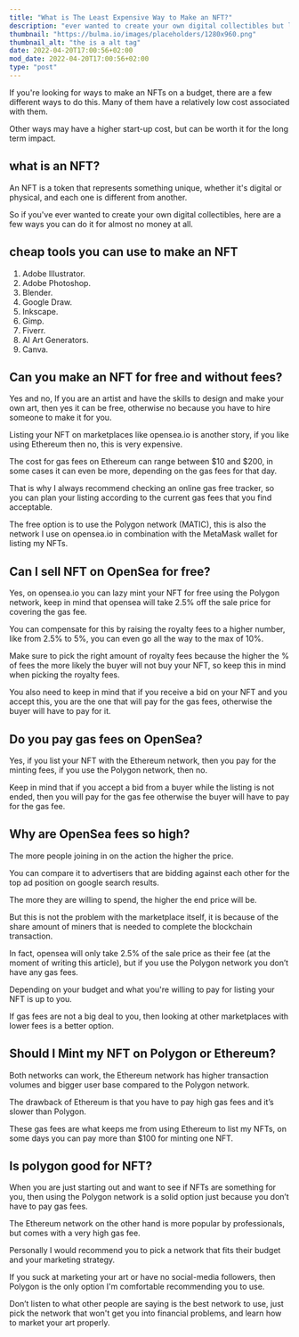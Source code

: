 ```yaml
---
title: "What is The Least Expensive Way to Make an NFT?"
description: "ever wanted to create your own digital collectibles but lack the funds for it? checkout my list of ways you can make NFTs on a budget."
thumbnail: "https://bulma.io/images/placeholders/1280x960.png"
thumbnail_alt: "the is a alt tag"
date: 2022-04-20T17:00:56+02:00
mod_date: 2022-04-20T17:00:56+02:00
type: "post"
---
```

If you're looking for ways to make an NFTs on a budget, there are a few different ways to do this. Many of them have a relatively low cost associated with them.

Other ways may have a higher start-up cost, but can be worth it for the long term impact.

## what is an NFT?

An NFT is a token that represents something unique, whether it's digital or physical, and each one is different from another.

So if you've ever wanted to create your own digital collectibles, here are a few ways you can do it for almost no money at all.

## cheap tools you can use to make an NFT

1. Adobe Illustrator.
2. Adobe Photoshop.
3. Blender.
4. Google Draw.
5. Inkscape.
6. Gimp.
7. Fiverr.
8. AI Art Generators.
9. Canva.

## Can you make an NFT for free and without fees?

Yes and no, If you are an artist and have the skills to design and make your own art, then yes it can be free, otherwise no because you have to hire someone to make it for you.

Listing your NFT on marketplaces like opensea.io is another story, if you like using Ethereum then no, this is very expensive.

The cost for gas fees on Ethereum can range between $10 and $200, in some cases it can even be more, depending on the gas fees for that day.

That is why I always recommend checking an online gas free tracker, so you can plan your listing according to the current gas fees that you find acceptable.

The free option is to use the Polygon network (MATIC), this is also the network I use on opensea.io in combination with the MetaMask wallet for listing my NFTs.

## Can I sell NFT on OpenSea for free?

Yes, on opensea.io you can lazy mint your NFT for free using the Polygon network, keep in mind that opensea will take 2.5% off the sale price for covering the gas fee.

You can compensate for this by raising the royalty fees to a higher number, like from 2.5% to 5%, you can even go all the way to the max of 10%.

Make sure to pick the right amount of royalty fees because the higher the % of fees the more likely the buyer will not buy your NFT, so keep this in mind when picking the royalty fees.

You also need to keep in mind that if you receive a bid on your NFT and you accept this, you are the one that will pay for the gas fees, otherwise the buyer will have to pay for it.

## Do you pay gas fees on OpenSea?

Yes, if you list your NFT with the Ethereum network, then you pay for the minting fees, if you use the Polygon network, then no.

Keep in mind that if you accept a bid from a buyer while the listing is not ended, then you will pay for the gas fee otherwise the buyer will have to pay for the gas fee.

## Why are OpenSea fees so high?

The more people joining in on the action the higher the price.

You can compare it to advertisers that are bidding against each other for the top ad position on google search results.

The more they are willing to spend, the higher the end price will be.

But this is not the problem with the marketplace itself, it is because of the share amount of miners that is needed to complete the blockchain transaction.

In fact, opensea will only take 2.5% of the sale price as their fee (at the moment of writing this article), but if you use the Polygon network you don’t have any gas fees.

Depending on your budget and what you're willing to pay for listing your NFT is up to you.

If gas fees are not a big deal to you, then looking at other marketplaces with lower fees is a better option.

## Should I Mint my NFT on Polygon or Ethereum?

Both networks can work, the Ethereum network has higher transaction volumes and bigger user base compared to the Polygon network.

The drawback of Ethereum is that you have to pay high gas fees and it’s slower than Polygon.

These gas fees are what keeps me from using Ethereum to list my NFTs, on some days you can pay more than $100 for minting one NFT.

## Is polygon good for NFT?

When you are just starting out and want to see if NFTs are something for you, then using the Polygon network is a solid option just because you don’t have to pay gas fees.

The Ethereum network on the other hand is more popular by professionals, but comes with a very high gas fee.

Personally I would recommend you to pick a network that fits their budget and your marketing strategy.

If you suck at marketing your art or have no social-media followers, then Polygon is the only option I'm comfortable recommending you to use.

Don’t listen to what other people are saying is the best network to use, just pick the network that won't get you into financial problems, and learn how to market your art properly.
